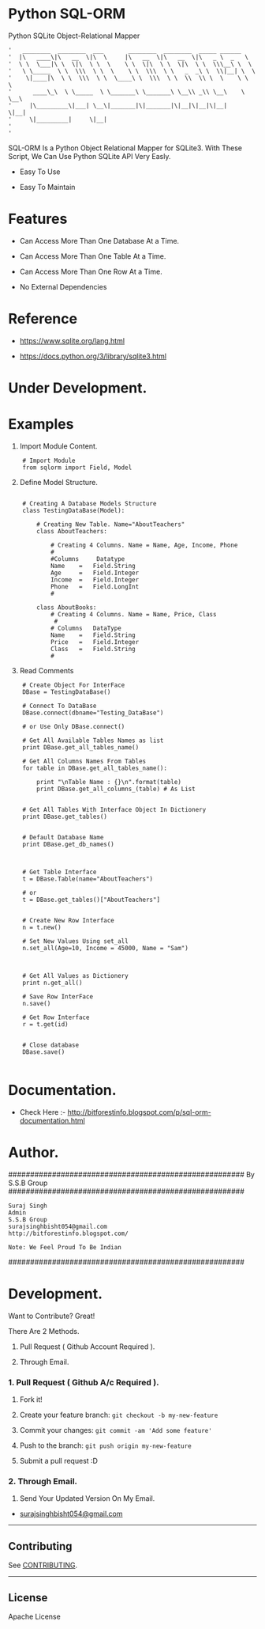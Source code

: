 # Python SQL-ORM

Python SQLite Object-Relational Mapper 



	'   ________  ________  ___       ________  ________  _____ ______      
	'  |\   ____\|\   __  \|\  \     |\   __  \|\   __  \|\   _ \  _   \    
	'  \ \  \___|\ \  \|\  \ \  \    \ \  \|\  \ \  \|\  \ \  \\\__\ \  \   
	'   \ \_____  \ \  \\\  \ \  \    \ \  \\\  \ \   _  _\ \  \\|__| \  \  
	'    \|____|\  \ \  \\\  \ \  \____\ \  \\\  \ \  \\  \\ \  \    \ \  \ 
	'      ____\_\  \ \_____  \ \_______\ \_______\ \__\\ _\\ \__\    \ \__\
	'     |\_________\|___| \__\|_______|\|_______|\|__|\|__|\|__|     \|__|
	'     \|_________|     \|__|                                            
	'                                                                       
	'                                                                       


SQL-ORM Is a Python Object Relational Mapper for SQLite3. With These Script, We Can Use Python SQLite API Very Easly.

- Easy To Use

- Easy To Maintain


# Features


- Can Access More Than One Database At a Time.

- Can Access More Than One Table At a Time.

- Can Access More Than One Row At a Time.

- No External Dependencies



# Reference  


- https://www.sqlite.org/lang.html

- https://docs.python.org/3/library/sqlite3.html

# Under Development.


# Examples

1. Import Module Content.

```
	# Import Module
	from sqlorm import Field, Model
```
2. Define Model Structure.
```

	# Creating A Database Models Structure
	class TestingDataBase(Model):

    	# Creating New Table. Name="AboutTeachers"
    	class AboutTeachers:

        	# Creating 4 Columns. Name = Name, Age, Income, Phone
        	#
        	#Columns     Datatype
	        Name    =   Field.String
    	    Age     =   Field.Integer
    	    Income  =   Field.Integer
    	    Phone   =   Field.LongInt
    	    #
	
    	class AboutBooks:
        	# Creating 4 Columns. Name = Name, Price, Class
       		 #
        	# Columns   DataType
        	Name    =   Field.String
        	Price   =   Field.Integer
        	Class   =   Field.String
        	#                   

```
3. Read Comments
```
	# Create Object For InterFace        
	DBase = TestingDataBase()

	# Connect To DataBase
	DBase.connect(dbname="Testing_DataBase")

	# or Use Only DBase.connect() 

	# Get All Available Tables Names as list
	print DBase.get_all_tables_name()

	# Get All Columns Names From Tables
	for table in DBase.get_all_tables_name():

    	print "\nTable Name : {}\n".format(table) 
    	print DBase.get_all_columns_(table) # As List


	# Get All Tables With Interface Object In Dictionery
	print DBase.get_tables()


	# Default Database Name 
	print DBase.get_db_names()



	# Get Table Interface
	t = DBase.Table(name="AboutTeachers")

	# or
	t = DBase.get_tables()["AboutTeachers"]


	# Create New Row Interface
	n = t.new()

	# Set New Values Using set_all
	n.set_all(Age=10, Income = 45000, Name = "Sam")



	# Get All Values as Dictionery
	print n.get_all()

	# Save Row InterFace 
	n.save()

	# Get Row Interface
	r = t.get(id)


	# Close database
	DBase.save()
	
```
# Documentation.
- Check Here :- http://bitforestinfo.blogspot.com/p/sql-orm-documentation.html


# Author.

######################################################
                By S.S.B Group                          
######################################################

    Suraj Singh
    Admin
    S.S.B Group
    surajsinghbisht054@gmail.com
    http://bitforestinfo.blogspot.com/

    Note: We Feel Proud To Be Indian
######################################################



# Development.


Want to Contribute? Great!


There Are 2 Methods.

1. Pull Request ( Github Account Required ).

2. Through Email.


### 1. Pull Request ( Github A/c Required ). 

1. Fork it!

2. Create your feature branch: `git checkout -b my-new-feature`

3. Commit your changes: `git commit -am 'Add some feature'`

4. Push to the branch: `git push origin my-new-feature`

5. Submit a pull request :D



### 2. Through Email.

1. Send Your Updated Version On My Email.

- surajsinghbisht054@gmail.com


-----

## Contributing

See [CONTRIBUTING](/CONTRIBUTING.md).

----

## License

Apache License



